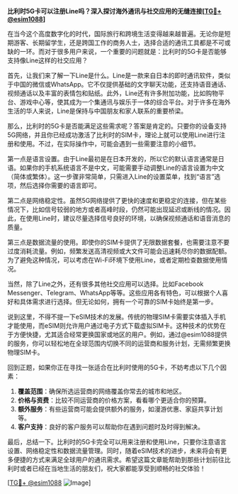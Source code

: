 **比利时5G卡可以注册Line吗？深入探讨海外通讯与社交应用的无缝连接[[TG💪+ @esim1088](https://t.me/s/esim1088)]**

在当今这个高度数字化的时代，国际旅行和跨境生活变得越来越普遍。无论你是短期游客、长期留学生，还是跨国工作的商务人士，选择合适的通讯工具都是不可或缺的一环。而对于很多用户来说，一个重要的问题就是：比利时的5G卡是否能够支持像Line这样的社交应用？

首先，让我们来了解一下Line是什么。Line是一款来自日本的即时通讯软件，类似于中国的微信或WhatsApp。它不仅提供基础的文字聊天功能，还支持语音通话、视频通话以及丰富的表情包和贴纸。此外，Line还有许多附加功能，比如购物平台、游戏中心等，使其成为一个集通讯与娱乐于一体的综合平台。对于许多在海外生活的华人来说，Line是保持与中国朋友和家人联系的重要桥梁。

那么，比利时的5G卡是否能满足这些需求呢？答案是肯定的。只要你的设备支持5G网络，并且你已经成功激活了比利时的SIM卡，理论上就可以使用Line进行注册和使用。不过，在实际操作中，可能会遇到一些需要注意的小细节。

第一点是语言设置。由于Line最初是在日本开发的，所以它的默认语言通常是日语。如果你的手机系统语言不是中文，可能需要手动调整Line的语言设置为中文（简体或繁体）。这一步骤非常简单，只需进入Line的设置菜单，找到“语言”选项，然后选择你需要的语言即可。

第二点是网络稳定性。虽然5G网络提供了更快的速度和更稳定的连接，但在某些情况下，比如信号较弱的地方或者高峰时段，仍然可能出现延迟或断线的情况。因此，在使用Line时，建议尽量选择信号良好的环境，以确保视频通话和语音消息的质量。

第三点是数据流量的使用。即使你的SIM卡提供了无限数据套餐，也需要注意不要过度消耗流量。例如，频繁发送高清视频或大文件可能会迅速耗尽你的数据配额。为了避免这种情况，可以考虑在Wi-Fi环境下使用Line，或者定期检查数据使用情况。

当然，除了Line之外，还有很多其他社交应用可以选择。比如Facebook Messenger、Telegram、WhatsApp等等。这些应用各有特色，可以根据个人喜好和具体需求进行选择。但无论如何，拥有一个可靠的SIM卡始终是第一步。

说到这里，不得不提一下eSIM技术的发展。传统的物理SIM卡需要实体插入手机才能使用，而eSIM则允许用户通过电子方式下载虚拟SIM卡。这种技术的优势在于方便快捷，尤其适合经常更换国家或地区的用户。例如，通过@esim1088提供的服务，你可以轻松地在全球范围内切换不同的运营商和服务计划，无需频繁更换物理SIM卡。

回到正题，如果你正在寻找一张适合在比利时使用的5G卡，不妨考虑以下几个因素：

1. **覆盖范围**：确保所选运营商的网络覆盖你常去的城市和地区。
2. **价格与资费**：比较不同运营商的价格方案，看看哪个更适合你的预算。
3. **额外服务**：有些运营商可能会提供额外的服务，如漫游优惠、家庭共享计划等。
4. **客户支持**：良好的客户服务可以帮助你在遇到问题时及时得到解决。

最后，总结一下。比利时的5G卡完全可以用来注册和使用Line，只要你注意语言设置、网络稳定性和数据流量管理。同时，随着eSIM技术的进步，未来将会有更多便捷的方式来满足全球用户的通讯需求。希望这篇文章能帮助到那些计划前往比利时或者已经在当地生活的朋友们，祝大家都能享受到顺畅的社交体验！

[[TG💪+ @esim1088](https://t.me/s/esim1088) ![Image](https://i.postimg.cc/4NQfJmqS/Snipaste-2025-05-13-00-14-12.png)]